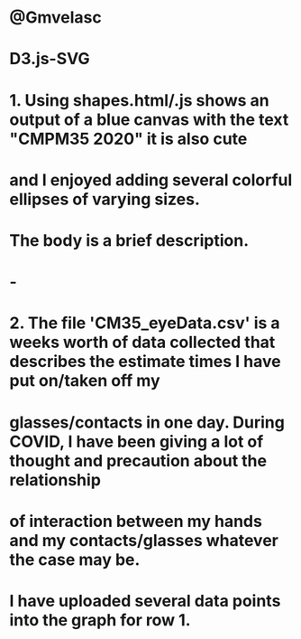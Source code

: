 # @Gmvelasc
# D3.js-SVG
# 1. Using shapes.html/.js shows an output of a blue canvas with the text "CMPM35 2020" it is also cute
# and I enjoyed adding several colorful ellipses of varying sizes.
# The body is a brief description.
# -
# 2. The file 'CM35_eyeData.csv' is a weeks worth of data collected that describes the estimate times I have put on/taken off my 
# glasses/contacts in one day. During COVID, I have been giving a lot of thought and precaution about the relationship
# of interaction between my hands and my contacts/glasses whatever the case may be. 
# I have uploaded several data points into the graph for row 1. 
